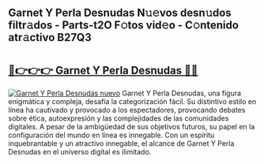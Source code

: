 ## Garnet Y Perla Desnudas N𝚞𝚎vos desn𝚞dos filtr𝚊dos - Parts-t2O F𝚘tos vid𝚎o - C𝚘ntenido atr𝚊ctivo B27Q3

# <h2><a href="http://mb9inx.tromn.icu/?c=Garnet+Y+Perla+Desnudas">🔗👉👉👉 Garnet Y Perla Desnudas 🔗🔗</a></h2>

[![Garnet Y Perla Desnudas nuevo](https://i.imgur.com/pEAQMta.gif)](http://mb9inx.tromn.icu/?c=Garnet+Y+Perla+Desnudas)
Garnet Y Perla Desnudas, una figura enigmática y compleja, desafía la categorización fácil. Su distintivo estilo en línea ha cautivado y provocado a los espectadores, provocando debates sobre ética, autoexpresión y las complejidades de las comunidades digitales. A pesar de la ambigüedad de sus objetivos futuros, su papel en la configuración del mundo en línea es innegable. Con un espíritu inquebrantable y un atractivo innegable, el alcance de Garnet Y Perla Desnudas en el universo digital es ilimitado.
